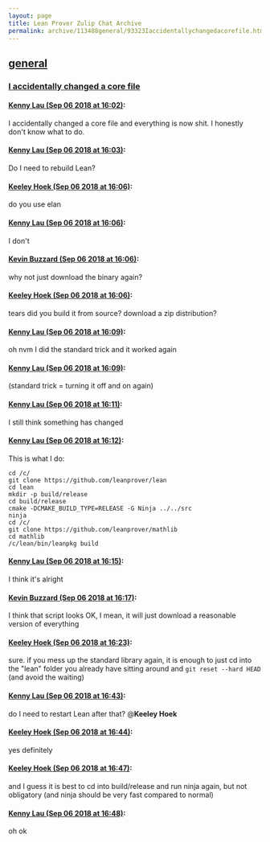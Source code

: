 ```yaml
---
layout: page
title: Lean Prover Zulip Chat Archive 
permalink: archive/113488general/93323Iaccidentallychangedacorefile.html
---
```


## [general](index.html)
### [I accidentally changed a core file](93323Iaccidentallychangedacorefile.html)

#### [Kenny Lau (Sep 06 2018 at 16:02)](https://leanprover.zulipchat.com/#narrow/stream/113488-general/topic/I%20accidentally%20changed%20a%20core%20file/near/133444111):
I accidentally changed a core file and everything is now shit. I honestly don't know what to do.

#### [Kenny Lau (Sep 06 2018 at 16:03)](https://leanprover.zulipchat.com/#narrow/stream/113488-general/topic/I%20accidentally%20changed%20a%20core%20file/near/133444149):
Do I need to rebuild Lean?

#### [Keeley Hoek (Sep 06 2018 at 16:06)](https://leanprover.zulipchat.com/#narrow/stream/113488-general/topic/I%20accidentally%20changed%20a%20core%20file/near/133444331):
do you use elan

#### [Kenny Lau (Sep 06 2018 at 16:06)](https://leanprover.zulipchat.com/#narrow/stream/113488-general/topic/I%20accidentally%20changed%20a%20core%20file/near/133444344):
I don't

#### [Kevin Buzzard (Sep 06 2018 at 16:06)](https://leanprover.zulipchat.com/#narrow/stream/113488-general/topic/I%20accidentally%20changed%20a%20core%20file/near/133444360):
why not just download the binary again?

#### [Keeley Hoek (Sep 06 2018 at 16:06)](https://leanprover.zulipchat.com/#narrow/stream/113488-general/topic/I%20accidentally%20changed%20a%20core%20file/near/133444361):
tears
did you build it from source? download a zip distribution?

#### [Kenny Lau (Sep 06 2018 at 16:09)](https://leanprover.zulipchat.com/#narrow/stream/113488-general/topic/I%20accidentally%20changed%20a%20core%20file/near/133444469):
oh nvm I did the standard trick and it worked again

#### [Kenny Lau (Sep 06 2018 at 16:09)](https://leanprover.zulipchat.com/#narrow/stream/113488-general/topic/I%20accidentally%20changed%20a%20core%20file/near/133444475):
(standard trick = turning it off and on again)

#### [Kenny Lau (Sep 06 2018 at 16:11)](https://leanprover.zulipchat.com/#narrow/stream/113488-general/topic/I%20accidentally%20changed%20a%20core%20file/near/133444645):
I still think something has changed

#### [Kenny Lau (Sep 06 2018 at 16:12)](https://leanprover.zulipchat.com/#narrow/stream/113488-general/topic/I%20accidentally%20changed%20a%20core%20file/near/133444710):
This is what I do:
```
cd /c/
git clone https://github.com/leanprover/lean
cd lean
mkdir -p build/release
cd build/release
cmake -DCMAKE_BUILD_TYPE=RELEASE -G Ninja ../../src
ninja
cd /c/
git clone https://github.com/leanprover/mathlib
cd mathlib
/c/lean/bin/leanpkg build
```

#### [Kenny Lau (Sep 06 2018 at 16:15)](https://leanprover.zulipchat.com/#narrow/stream/113488-general/topic/I%20accidentally%20changed%20a%20core%20file/near/133444915):
I think it's alright

#### [Kevin Buzzard (Sep 06 2018 at 16:17)](https://leanprover.zulipchat.com/#narrow/stream/113488-general/topic/I%20accidentally%20changed%20a%20core%20file/near/133445045):
I think that script looks OK, I mean, it will just download a reasonable version of everything

#### [Keeley Hoek (Sep 06 2018 at 16:23)](https://leanprover.zulipchat.com/#narrow/stream/113488-general/topic/I%20accidentally%20changed%20a%20core%20file/near/133445409):
sure. if you mess up the standard library again, it is enough to just cd into the "lean" folder you already have sitting around and `git reset --hard HEAD` (and avoid the waiting)

#### [Kenny Lau (Sep 06 2018 at 16:43)](https://leanprover.zulipchat.com/#narrow/stream/113488-general/topic/I%20accidentally%20changed%20a%20core%20file/near/133446802):
do I need to restart Lean after that? @**Keeley Hoek**

#### [Keeley Hoek (Sep 06 2018 at 16:44)](https://leanprover.zulipchat.com/#narrow/stream/113488-general/topic/I%20accidentally%20changed%20a%20core%20file/near/133446886):
yes definitely

#### [Keeley Hoek (Sep 06 2018 at 16:47)](https://leanprover.zulipchat.com/#narrow/stream/113488-general/topic/I%20accidentally%20changed%20a%20core%20file/near/133447053):
and I guess it is best to cd into build/release and run ninja again, but not obligatory (and ninja should be very fast compared to normal)

#### [Kenny Lau (Sep 06 2018 at 16:48)](https://leanprover.zulipchat.com/#narrow/stream/113488-general/topic/I%20accidentally%20changed%20a%20core%20file/near/133447150):
oh ok

